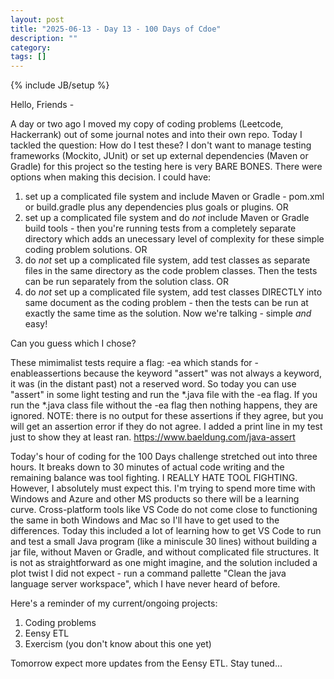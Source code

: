 ```yaml
---
layout: post
title: "2025-06-13 - Day 13 - 100 Days of Cdoe"
description: ""
category:
tags: []
---
```

{% include JB/setup %}

Hello, Friends -

A day or two ago I moved my copy of coding problems (Leetcode, Hackerrank) out of some journal notes and into their own repo. Today I tackled the question: How do I test these? I don't want to manage testing frameworks (Mockito, JUnit) or set up external dependencies (Maven or Gradle) for this project so the testing here is very BARE BONES. There were options when making this decision. I could have:

1. set up a complicated file system and include Maven or Gradle - pom.xml or build.gradle plus any dependencies plus goals or plugins. OR
2. set up a complicated file system and do *not* include Maven or Gradle build tools - then you're running tests from a completely separate directory which adds an unecessary level of complexity for these simple coding problem solutions. OR
3. do *not* set up a complicated file system, add test classes as separate files in the same directory as the code problem classes. Then the tests can be run separately from the solution class. OR
4. do *not* set up a complicated file system, add test classes DIRECTLY into same document as the coding problem - then the tests can be run at exactly the same time as the solution. Now we're talking - simple *and* easy!

Can you guess which I chose?

These mimimalist tests require a flag: -ea which stands for -enableassertions because the keyword "assert" was not always a keyword, it was (in the distant past) not a reserved word. So today you can use "assert" in some light testing and run the *.java file with the -ea flag. If you run the *.java class file without the -ea flag then nothing happens, they are ignored. NOTE: there is no output for these assertions if they agree, but you will get an assertion error if they do not agree. I added a print line in my test just to show they at least ran.
https://www.baeldung.com/java-assert

Today's hour of coding for the 100 Days challenge stretched out into three hours. It breaks down to 30 minutes of actual code writing and the remaining balance was tool fighting. I REALLY HATE TOOL FIGHTING. However, I absolutely must expect this. I'm trying to spend more time with Windows and Azure and other MS products so there will be a learning curve. Cross-platform tools like VS Code do not come close to functioning the same in both Windows and Mac so I'll have to get used to the differences. Today this included a lot of learning how to get VS Code to run and test a small Java program (like a miniscule 30 lines) without building a jar file, without Maven or Gradle, and without complicated file structures. It is not as straightforward as one might imagine, and the solution included a plot twist I did not expect - run a command pallette "Clean the java language server workspace", which I have never heard of before.

Here's a reminder of my current/ongoing projects:
1. Coding problems
2. Eensy ETL
3. Exercism (you don't know about this one yet)

Tomorrow expect more updates from the Eensy ETL. Stay tuned...
